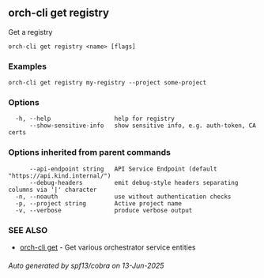 ## orch-cli get registry

Get a registry

```
orch-cli get registry <name> [flags]
```

### Examples

```
orch-cli get registry my-registry --project some-project
```

### Options

```
  -h, --help                  help for registry
      --show-sensitive-info   show sensitive info, e.g. auth-token, CA certs
```

### Options inherited from parent commands

```
      --api-endpoint string   API Service Endpoint (default "https://api.kind.internal/")
      --debug-headers         emit debug-style headers separating columns via '|' character
  -n, --noauth                use without authentication checks
  -p, --project string        Active project name
  -v, --verbose               produce verbose output
```

### SEE ALSO

* [orch-cli get](orch-cli_get.md)	 - Get various orchestrator service entities

###### Auto generated by spf13/cobra on 13-Jun-2025
